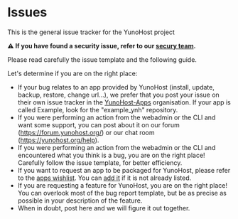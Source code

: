 # Issues
This is the general issue tracker for the YunoHost project

**:warning: If you have found a security issue, refer to our [secury team](https://yunohost.org/security_team).**

Please read carefully the issue template and the following guide.

Let's determine if you are on the right place:
   - If your bug relates to an app provided by YunoHost (install, update, backup, restore, change url...), we prefer that you post your issue on their own issue tracker in the [YunoHost-Apps](https://github.com/YunoHost-Apps) organisation. If your app is called Example, look for the "example_ynh" repository.
   - If you were performing an action from the webadmin or the CLI and want some support, you can post about it on our forum (https://forum.yunohost.org/) or our chat room (https://yunohost.org/help).
   - If you were performing an action from the webadmin or the CLI and encountered what you think is a bug, you are on the right place! Carefully follow the issue template, for better efficiency.
   - If you want to request an app to be packaged for YunoHost, please refer to the [apps wishlist](https://yunohost.org/apps_wishlist). You can [add it](https://github.com/yunohost/doc/blob/master/pages/02.applications/04.wishlist/apps_wishlist.md) if it is not already listed.
   - If you are requesting a feature for YunoHost, you are on the right place! You can overlook most of the bug report template, but be as precise as possible in your description of the feature.
   - When in doubt, post here and we will figure it out together.

